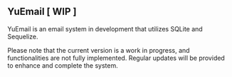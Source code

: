 ## YuEmail [ WIP ]

YuEmail is an email system in development that utilizes SQLite and Sequelize. 

Please note that the current version is a work in progress, and functionalities are not fully implemented. Regular updates will be provided to enhance and complete the system.
